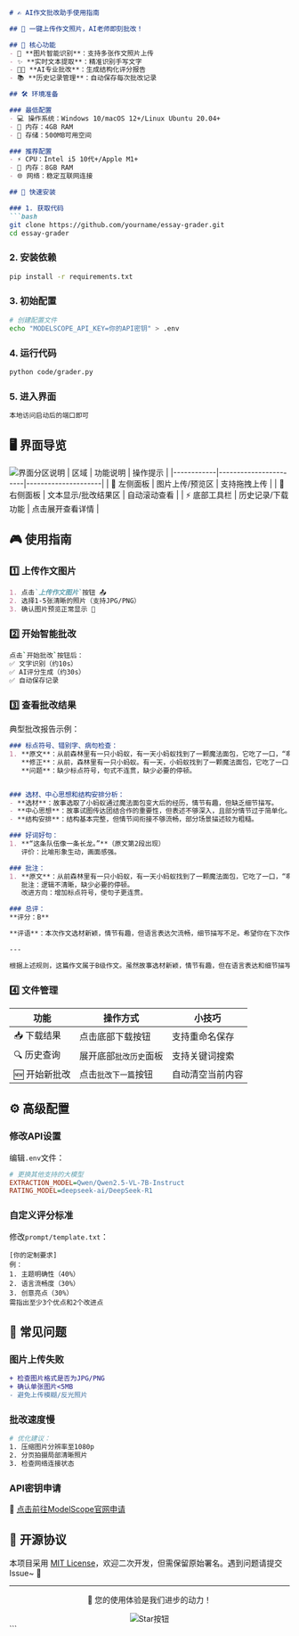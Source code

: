 ```markdown
# ✍️ AI作文批改助手使用指南

## 🎉 一键上传作文照片，AI老师即刻批改！

## 🌟 核心功能
- 📸 **图片智能识别**：支持多张作文照片上传
- ✨ **实时文本提取**：精准识别手写文字
- 🧑🏫 **AI专业批改**：生成结构化评分报告
- 📚 **历史记录管理**：自动保存每次批改记录

## 🛠️ 环境准备

### 最低配置
- 💻 操作系统：Windows 10/macOS 12+/Linux Ubuntu 20.04+
- 🧠 内存：4GB RAM
- 💾 存储：500MB可用空间

### 推荐配置
- ⚡ CPU：Intel i5 10代+/Apple M1+
- 🚀 内存：8GB RAM
- 🌐 网络：稳定互联网连接

## 🚀 快速安装

### 1. 获取代码
```bash
git clone https://github.com/yourname/essay-grader.git
cd essay-grader
```

### 2. 安装依赖
```bash
pip install -r requirements.txt
```

### 3. 初始配置
```bash
# 创建配置文件
echo "MODELSCOPE_API_KEY=你的API密钥" > .env
```

### 4. 运行代码
```bash
python code/grader.py
```

### 5. 进入界面
```bash
本地访问启动后的端口即可
```

## 🖥️ 界面导览
![界面分区说明](https://via.placeholder.com/800x400.png?text=UI+功能分区)
| 区域        | 功能说明                | 操作提示              |
|------------|-----------------------|---------------------|
| 🎨 左侧面板  | 图片上传/预览区          | 支持拖拽上传          |
| 📝 右侧面板  | 文本显示/批改结果区       | 自动滚动查看          |
| ⚡ 底部工具栏 | 历史记录/下载功能         | 点击展开查看详情       |

## 🎮 使用指南

### 1️⃣ 上传作文图片
```markdown
1. 点击`上传作文图片`按钮 📤
2. 选择1-5张清晰的照片（支持JPG/PNG）
3. 确认图片预览正常显示 👀
```

### 2️⃣ 开始智能批改
```bash
点击`开始批改`按钮后：
✅ 文字识别（约10s）
✅ AI评分生成（约30s）
✅ 自动保存记录
```

### 3️⃣ 查看批改结果
典型批改报告示例：
```markdown
### 标点符号、错别字、病句检查：
1. **原文**：从前森林里有一只小蚂蚁，有一天小蚂蚁找到了一颗魔法面包，它吃了一口，“啊”的变大了。
   **修正**：从前，森林里有一只小蚂蚁。有一天，小蚂蚁找到了一颗魔法面包，它吃了一口，“啊”的一声，身体变大了。
   **问题**：缺少标点符号，句式不连贯，缺少必要的停顿。


### 选材、中心思想和结构安排分析：
- **选材**：故事选取了小蚂蚁通过魔法面包变大后的经历，情节有趣，但缺乏细节描写。
- **中心思想**：故事试图传达团结合作的重要性，但表述不够深入，且部分情节过于简单化。
- **结构安排**：结构基本完整，但情节间衔接不够流畅，部分场景描述较为粗糙。

### 好词好句：
1. **“这条队伍像一条长龙。”**（原文第2段出现）
   评价：比喻形象生动，画面感强。

### 批注：
1. **原文**：从前森林里有一只小蚂蚁，有一天小蚂蚁找到了一颗魔法面包，它吃了一口，“啊”的变大了。（原文第1段出现）
   批注：逻辑不清晰，缺少必要的停顿。
   改进方向：增加标点符号，使句子更连贯。

### 总评：
**评分：B**

**评语**：本次作文选材新颖，情节有趣，但语言表达欠流畅，细节描写不足。希望你在下次作文中加强语言的生动性和细节描写，期待你更好的表现！

---

根据上述规则，这篇作文属于B级作文。虽然故事选材新颖，情节有趣，但在语言表达和细节描写方面还有待提升。希望学生能够进一步加强这些方面的练习，以提高作文的整体质量。
```

### 4️⃣ 文件管理
| 功能         | 操作方式                | 小技巧                |
|-------------|-----------------------|---------------------|
| 📥 下载结果   | 点击底部下载按钮         | 支持重命名保存         |
| 🔍 历史查询   | 展开底部`批改历史`面板    | 支持关键词搜索         |
| 🆕 开始新批改 | 点击`批改下一篇`按钮      | 自动清空当前内容       |

## ⚙️ 高级配置

### 修改API设置
编辑`.env`文件：
```ini
# 更换其他支持的大模型
EXTRACTION_MODEL=Qwen/Qwen2.5-VL-7B-Instruct
RATING_MODEL=deepseek-ai/DeepSeek-R1
```

### 自定义评分标准
修改`prompt/template.txt`：
```text
[你的定制要求]
例：
1. 主题明确性（40%）
2. 语言流畅度（30%）
3. 创意亮点（30%）
需指出至少3个优点和2个改进点
```

## 🚨 常见问题

### 图片上传失败
```diff
+ 检查图片格式是否为JPG/PNG
+ 确认单张图片<5MB
- 避免上传模糊/反光照片
```

### 批改速度慢
```bash
# 优化建议：
1. 压缩图片分辨率至1080p
2. 分页拍摄局部清晰照片
3. 检查网络连接状态
```

### API密钥申请
🔗 [点击前往ModelScope官网申请](https://modelscope.cn)

## 📜 开源协议
本项目采用 [MIT License](LICENSE)，欢迎二次开发，但需保留原始署名。遇到问题请提交Issue~ 🐛

---

<div align="center">
  <p>💖 您的使用体验是我们进步的动力！</p>
  <img src="https://via.placeholder.com/100x30.png?text=Star+This+Repo" alt="Star按钮">
</div>
```